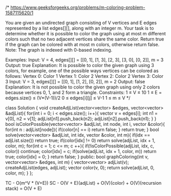 /*
https://www.geeksforgeeks.org/problems/m-coloring-problem-1587115620/1

You are given an undirected graph consisting of V vertices and E edges represented by a list edges[][], along with an integer m. Your task is to determine whether it is possible to color the graph using at most m different colors such that no two adjacent vertices share the same color. Return true if the graph can be colored with at most m colors, otherwise return false.
Note: The graph is indexed with 0-based indexing.

Examples:
Input: V = 4, edges[][] = [[0, 1], [1, 3], [2, 3], [3, 0], [0, 2]], m = 3
Output: true
Explanation: It is possible to color the given graph using 3 colors, for example, one of the possible ways vertices can be colored as follows:
Vertex 0: Color 1
Vertex 1: Color 2
Vertex 2: Color 2
Vertex 3: Color 3
Input: V = 3, edges[][] = [[0, 1], [1, 2], [0, 2]], m = 2
Output: false
Explanation: It is not possible to color the given graph using only 2 colors because vertices 0, 1, and 2 form a triangle.
Constraints:
1 ≤ V ≤ 10
1 ≤ E = edges.size() ≤ (V*(V-1))/2
0 ≤ edges[i][j] ≤ V-1
1 ≤ m ≤ V
*/

class Solution {
    void createAdjList(vector<vector<int>> &edges, vector<vector<int>> &adjList){
        for(int i = 0; i < edges.size(); i++){
            vector<int> v = edges[i];
            int n1 = v[0], n2 = v[1];
            adjList[n1].push_back(n2);
            adjList[n2].push_back(n1);
        }
    }
    bool isColorPossible(vector<vector<int>> &adjList, int node, int i, vector<int> &color){
        for(int n : adjList[node]){
            if(color[n] == i) return false;
        }
        return true;
    }
    bool solve(vector<vector<int>> &adjList, int idx, vector<int> &color, int m){
        if(idx == adjList.size()) return true;
        if(color[idx] != 0) return solve(adjList, idx + 1, color, m);
        for(int c = 1; c <= m; c ++){
            if(!isColorPossible(adjList, idx, c, color)) continue;
            color[idx] = c;
            if(solve(adjList, idx + 1, color, m)) return true;
            color[idx] = 0;
        }
        return false;
    }
  public:
    bool graphColoring(int v, vector<vector<int>> &edges, int m) {
        vector<vector<int>> adjList(v);
        createAdjList(edges, adjList);
        vector<int> color(v, 0);
        return solve(adjList, 0, color, m);
    }
};

TC - O(m^V * (V+E))
SC - O(V + E)(adjList) + O(V)(color) + O(V)(recursion stack) = O(V + E)
